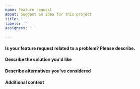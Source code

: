 ```yaml
---
name: Feature request
about: Suggest an idea for this project
title: ''
labels: ''
assignees: ''

---
```


#### Is your feature request related to a problem? Please describe.

#### Describe the solution you'd like

#### Describe alternatives you've considered

#### Additional context

<!-- The author may be close the report if issue template is ignored. -->
